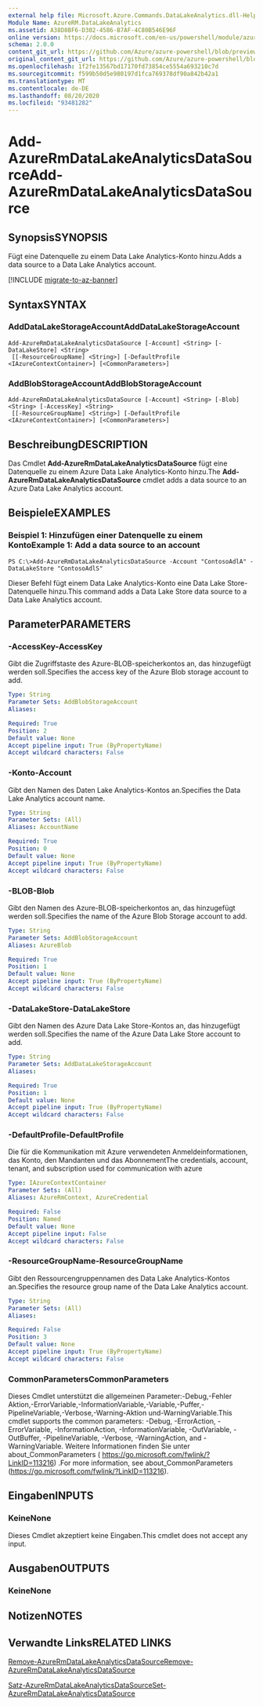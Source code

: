 ```yaml
---
external help file: Microsoft.Azure.Commands.DataLakeAnalytics.dll-Help.xml
Module Name: AzureRM.DataLakeAnalytics
ms.assetid: A38D8BF6-D302-4586-B7AF-4C80B546E96F
online version: https://docs.microsoft.com/en-us/powershell/module/azurerm.datalakeanalytics/add-azurermdatalakeanalyticsdatasource
schema: 2.0.0
content_git_url: https://github.com/Azure/azure-powershell/blob/preview/src/ResourceManager/DataLakeAnalytics/Commands.DataLakeAnalytics/help/Add-AzureRmDataLakeAnalyticsDataSource.md
original_content_git_url: https://github.com/Azure/azure-powershell/blob/preview/src/ResourceManager/DataLakeAnalytics/Commands.DataLakeAnalytics/help/Add-AzureRmDataLakeAnalyticsDataSource.md
ms.openlocfilehash: 1f2fe13567bd17170fd73854ce5554a693210c7d
ms.sourcegitcommit: f599b50d5e980197d1fca769378df90a842b42a1
ms.translationtype: MT
ms.contentlocale: de-DE
ms.lasthandoff: 08/20/2020
ms.locfileid: "93481282"
---
```

# <span data-ttu-id="8b5e9-101">Add-AzureRmDataLakeAnalyticsDataSource</span><span class="sxs-lookup"><span data-stu-id="8b5e9-101">Add-AzureRmDataLakeAnalyticsDataSource</span></span>

## <span data-ttu-id="8b5e9-102">Synopsis</span><span class="sxs-lookup"><span data-stu-id="8b5e9-102">SYNOPSIS</span></span>
<span data-ttu-id="8b5e9-103">Fügt eine Datenquelle zu einem Data Lake Analytics-Konto hinzu.</span><span class="sxs-lookup"><span data-stu-id="8b5e9-103">Adds a data source to a Data Lake Analytics account.</span></span>

[!INCLUDE [migrate-to-az-banner](../../includes/migrate-to-az-banner.md)]

## <span data-ttu-id="8b5e9-104">Syntax</span><span class="sxs-lookup"><span data-stu-id="8b5e9-104">SYNTAX</span></span>

### <span data-ttu-id="8b5e9-105">AddDataLakeStorageAccount</span><span class="sxs-lookup"><span data-stu-id="8b5e9-105">AddDataLakeStorageAccount</span></span>
```
Add-AzureRmDataLakeAnalyticsDataSource [-Account] <String> [-DataLakeStore] <String>
 [[-ResourceGroupName] <String>] [-DefaultProfile <IAzureContextContainer>] [<CommonParameters>]
```

### <span data-ttu-id="8b5e9-106">AddBlobStorageAccount</span><span class="sxs-lookup"><span data-stu-id="8b5e9-106">AddBlobStorageAccount</span></span>
```
Add-AzureRmDataLakeAnalyticsDataSource [-Account] <String> [-Blob] <String> [-AccessKey] <String>
 [[-ResourceGroupName] <String>] [-DefaultProfile <IAzureContextContainer>] [<CommonParameters>]
```

## <span data-ttu-id="8b5e9-107">Beschreibung</span><span class="sxs-lookup"><span data-stu-id="8b5e9-107">DESCRIPTION</span></span>
<span data-ttu-id="8b5e9-108">Das Cmdlet **Add-AzureRmDataLakeAnalyticsDataSource** fügt eine Datenquelle zu einem Azure Data Lake Analytics-Konto hinzu.</span><span class="sxs-lookup"><span data-stu-id="8b5e9-108">The **Add-AzureRmDataLakeAnalyticsDataSource** cmdlet adds a data source to an Azure Data Lake Analytics account.</span></span>

## <span data-ttu-id="8b5e9-109">Beispiele</span><span class="sxs-lookup"><span data-stu-id="8b5e9-109">EXAMPLES</span></span>

### <span data-ttu-id="8b5e9-110">Beispiel 1: Hinzufügen einer Datenquelle zu einem Konto</span><span class="sxs-lookup"><span data-stu-id="8b5e9-110">Example 1: Add a data source to an account</span></span>
```
PS C:\>Add-AzureRmDataLakeAnalyticsDataSource -Account "ContosoAdlA" -DataLakeStore "ContosoAdlS"
```

<span data-ttu-id="8b5e9-111">Dieser Befehl fügt einem Data Lake Analytics-Konto eine Data Lake Store-Datenquelle hinzu.</span><span class="sxs-lookup"><span data-stu-id="8b5e9-111">This command adds a Data Lake Store data source to a Data Lake Analytics account.</span></span>

## <span data-ttu-id="8b5e9-112">Parameter</span><span class="sxs-lookup"><span data-stu-id="8b5e9-112">PARAMETERS</span></span>

### <span data-ttu-id="8b5e9-113">-AccessKey</span><span class="sxs-lookup"><span data-stu-id="8b5e9-113">-AccessKey</span></span>
<span data-ttu-id="8b5e9-114">Gibt die Zugriffstaste des Azure-BLOB-speicherkontos an, das hinzugefügt werden soll.</span><span class="sxs-lookup"><span data-stu-id="8b5e9-114">Specifies the access key of the Azure Blob storage account to add.</span></span>

```yaml
Type: String
Parameter Sets: AddBlobStorageAccount
Aliases: 

Required: True
Position: 2
Default value: None
Accept pipeline input: True (ByPropertyName)
Accept wildcard characters: False
```

### <span data-ttu-id="8b5e9-115">-Konto</span><span class="sxs-lookup"><span data-stu-id="8b5e9-115">-Account</span></span>
<span data-ttu-id="8b5e9-116">Gibt den Namen des Daten Lake Analytics-Kontos an.</span><span class="sxs-lookup"><span data-stu-id="8b5e9-116">Specifies the Data Lake Analytics account name.</span></span>

```yaml
Type: String
Parameter Sets: (All)
Aliases: AccountName

Required: True
Position: 0
Default value: None
Accept pipeline input: True (ByPropertyName)
Accept wildcard characters: False
```

### <span data-ttu-id="8b5e9-117">-BLOB</span><span class="sxs-lookup"><span data-stu-id="8b5e9-117">-Blob</span></span>
<span data-ttu-id="8b5e9-118">Gibt den Namen des Azure-BLOB-speicherkontos an, das hinzugefügt werden soll.</span><span class="sxs-lookup"><span data-stu-id="8b5e9-118">Specifies the name of the Azure Blob Storage account to add.</span></span>

```yaml
Type: String
Parameter Sets: AddBlobStorageAccount
Aliases: AzureBlob

Required: True
Position: 1
Default value: None
Accept pipeline input: True (ByPropertyName)
Accept wildcard characters: False
```

### <span data-ttu-id="8b5e9-119">-DataLakeStore</span><span class="sxs-lookup"><span data-stu-id="8b5e9-119">-DataLakeStore</span></span>
<span data-ttu-id="8b5e9-120">Gibt den Namen des Azure Data Lake Store-Kontos an, das hinzugefügt werden soll.</span><span class="sxs-lookup"><span data-stu-id="8b5e9-120">Specifies the name of the Azure Data Lake Store account to add.</span></span>

```yaml
Type: String
Parameter Sets: AddDataLakeStorageAccount
Aliases: 

Required: True
Position: 1
Default value: None
Accept pipeline input: True (ByPropertyName)
Accept wildcard characters: False
```

### <span data-ttu-id="8b5e9-121">-DefaultProfile</span><span class="sxs-lookup"><span data-stu-id="8b5e9-121">-DefaultProfile</span></span>
<span data-ttu-id="8b5e9-122">Die für die Kommunikation mit Azure verwendeten Anmeldeinformationen, das Konto, den Mandanten und das Abonnement</span><span class="sxs-lookup"><span data-stu-id="8b5e9-122">The credentials, account, tenant, and subscription used for communication with azure</span></span>

```yaml
Type: IAzureContextContainer
Parameter Sets: (All)
Aliases: AzureRmContext, AzureCredential

Required: False
Position: Named
Default value: None
Accept pipeline input: False
Accept wildcard characters: False
```

### <span data-ttu-id="8b5e9-123">-ResourceGroupName</span><span class="sxs-lookup"><span data-stu-id="8b5e9-123">-ResourceGroupName</span></span>
<span data-ttu-id="8b5e9-124">Gibt den Ressourcengruppennamen des Data Lake Analytics-Kontos an.</span><span class="sxs-lookup"><span data-stu-id="8b5e9-124">Specifies the resource group name of the Data Lake Analytics account.</span></span>

```yaml
Type: String
Parameter Sets: (All)
Aliases: 

Required: False
Position: 3
Default value: None
Accept pipeline input: True (ByPropertyName)
Accept wildcard characters: False
```

### <span data-ttu-id="8b5e9-125">CommonParameters</span><span class="sxs-lookup"><span data-stu-id="8b5e9-125">CommonParameters</span></span>
<span data-ttu-id="8b5e9-126">Dieses Cmdlet unterstützt die allgemeinen Parameter:-Debug,-Fehler Aktion,-ErrorVariable,-InformationVariable,-Variable,-Puffer,-PipelineVariable,-Verbose,-Warning-Aktion und-WarningVariable.</span><span class="sxs-lookup"><span data-stu-id="8b5e9-126">This cmdlet supports the common parameters: -Debug, -ErrorAction, -ErrorVariable, -InformationAction, -InformationVariable, -OutVariable, -OutBuffer, -PipelineVariable, -Verbose, -WarningAction, and -WarningVariable.</span></span> <span data-ttu-id="8b5e9-127">Weitere Informationen finden Sie unter about_CommonParameters ( https://go.microsoft.com/fwlink/?LinkID=113216) .</span><span class="sxs-lookup"><span data-stu-id="8b5e9-127">For more information, see about_CommonParameters (https://go.microsoft.com/fwlink/?LinkID=113216).</span></span>

## <span data-ttu-id="8b5e9-128">Eingaben</span><span class="sxs-lookup"><span data-stu-id="8b5e9-128">INPUTS</span></span>

### <span data-ttu-id="8b5e9-129">Keine</span><span class="sxs-lookup"><span data-stu-id="8b5e9-129">None</span></span>
<span data-ttu-id="8b5e9-130">Dieses Cmdlet akzeptiert keine Eingaben.</span><span class="sxs-lookup"><span data-stu-id="8b5e9-130">This cmdlet does not accept any input.</span></span>

## <span data-ttu-id="8b5e9-131">Ausgaben</span><span class="sxs-lookup"><span data-stu-id="8b5e9-131">OUTPUTS</span></span>

### <span data-ttu-id="8b5e9-132">Keine</span><span class="sxs-lookup"><span data-stu-id="8b5e9-132">None</span></span>

## <span data-ttu-id="8b5e9-133">Notizen</span><span class="sxs-lookup"><span data-stu-id="8b5e9-133">NOTES</span></span>

## <span data-ttu-id="8b5e9-134">Verwandte Links</span><span class="sxs-lookup"><span data-stu-id="8b5e9-134">RELATED LINKS</span></span>

[<span data-ttu-id="8b5e9-135">Remove-AzureRmDataLakeAnalyticsDataSource</span><span class="sxs-lookup"><span data-stu-id="8b5e9-135">Remove-AzureRmDataLakeAnalyticsDataSource</span></span>](./Remove-AzureRmDataLakeAnalyticsDataSource.md)

[<span data-ttu-id="8b5e9-136">Satz-AzureRmDataLakeAnalyticsDataSource</span><span class="sxs-lookup"><span data-stu-id="8b5e9-136">Set-AzureRmDataLakeAnalyticsDataSource</span></span>](./Set-AzureRmDataLakeAnalyticsDataSource.md)


